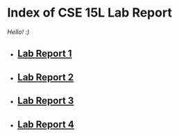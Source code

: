 # Index of CSE 15L Lab Report

_Hello! :)_ 

 * ## [Lab Report 1](https://eunggseo.github.io/cse15l-lab-reports/lab-report-1-week-2.html)

 * ## [Lab Report 2](https://eunggseo.github.io/cse15l-lab-reports/lab-report-2-week-4.html)
 
 * ## [Lab Report 3](https://eunggseo.github.io/cse15l-lab-reports/lab-report-3-week-6%20.html)

  * ## [Lab Report 4](https://eunggseo.github.io/cse15l-lab-reports/lab-report-4-week-8.html)




